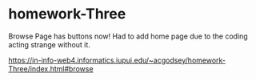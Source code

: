 # homework-Three

Browse Page has buttons now! Had to add home page due to the coding acting strange without it.

https://in-info-web4.informatics.iupui.edu/~acgodsey/homework-Three/index.html#browse
